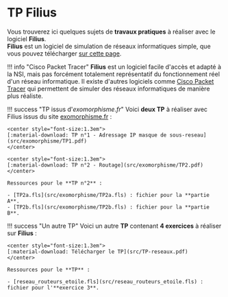 # TP Filius

Vous trouverez ici quelques sujets de **travaux pratiques** à réaliser avec le logiciel **Filius**.  
**Filius** est un logiciel de simulation de réseaux informatiques simple, que vous pouvez télécharger [sur cette page](https://www.lernsoftware-filius.de/Herunterladen).

!!! info "Cisco Packet Tracer"
    **Filius** est un logiciel facile d'accès et adapté à la NSI, mais pas forcément totalement représentatif du fonctionnement réel d'un réseau informatique. Il existe d'autres logiciels comme [Cisco Packet Tracer](https://www.netacad.com/cisco-packet-tracer) qui permettent de simuler des réseaux informatiques de manière plus réaliste.

!!! success "TP issus d'*exomorphisme.fr*"
    Voici **deux TP** à réaliser avec Filius issus du site [exomorphisme.fr](https://exomorphisme.fr/) :

    <center style="font-size:1.3em">
    [:material-download: TP n°1 - Adressage IP masque de sous‐reseau](src/exomorphisme/TP1.pdf)
    </center>

    <center style="font-size:1.3em">
    [:material-download: TP n°2 - Routage](src/exomorphisme/TP2.pdf)
    </center>

    Ressources pour le **TP n°2** :

    - [TP2a.fls](src/exomorphisme/TP2a.fls) : fichier pour la **partie A**.
    - [TP2b.fls](src/exomorphisme/TP2b.fls) : fichier pour la **partie B**.

!!! success "Un autre TP"
    Voici un autre **TP** contenant **4 exercices** à réaliser sur **Filius** :

    <center style="font-size:1.3em">
    [:material-download: Télécharger le TP](src/TP-reseaux.pdf)
    </center>

    Ressources pour le **TP** :

    - [reseau_routeurs_etoile.fls](src/reseau_routeurs_etoile.fls) : fichier pour l'**exercice 3**.